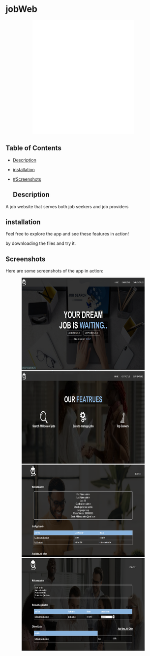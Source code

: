 # jobWeb

<p align="center">
  <img src="pic/DB-logo.png" alt="logo">
</p>



## Table of Contents

- [Description](#Description)
- [installation](#installation)
- [#Screenshots](#Screenshots)


  ## Description 
 A job website  that serves both job seekers and job providers


## installation 
 <p style="font-size: 24 px  ;"> Feel free to explore the app and see these features in action! </p>  
 by downloading the files and try it.


## Screenshots

Here are some screenshots of the app in action:

<p align="center">
  <img src="pic/homepage .png" alt="logo" width="400" height="300" >   <img src="pic/homee.png" alt="logo" width="400" height="300"> <img src="pic/admin.png" alt="logo" width="400" height="300">  <img src="pic/provieder.png" alt="logo" width="400" height="300">
</p>





 
 
